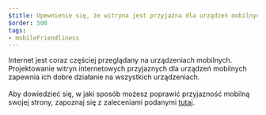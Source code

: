```yaml
---
$title: Upewnienie się, że witryna jest przyjazna dla urządzeń mobilnych
$order: 500
tags:
- mobileFriendliness
---
```


Internet jest coraz częściej przeglądany na urządzeniach mobilnych. Projektowanie witryn internetowych przyjaznych dla urządzeń mobilnych zapewnia ich dobre działanie na wszystkich urządzeniach. <br><br> Aby dowiedzieć się, w jaki sposób możesz poprawić przyjazność mobilną swojej strony, zapoznaj się z zaleceniami podanymi [tutaj](https://developers.google.com/search/mobile-sites?hl=pl).

